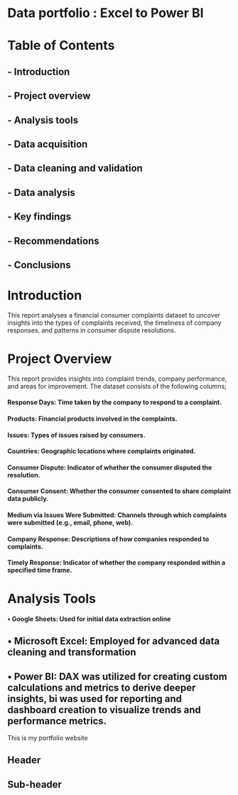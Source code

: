 # Data portfolio : Excel to Power BI



# Table of Contents
## - Introduction
## - Project overview
## - Analysis tools
## - Data acquisition
## - Data cleaning and validation
## - Data analysis
## -  Key findings
## - Recommendations
## - Conclusions

# Introduction
This report analyses a financial consumer complaints dataset to uncover insights into the types of complaints received, the timeliness of company responses, and patterns in consumer dispute resolutions.
# Project Overview
This report provides insights into complaint trends, company performance, and areas for improvement. The dataset consists of the following columns;
#### Response Days: Time taken by the company to respond to a complaint.
#### Products: Financial products involved in the complaints.
#### Issues: Types of issues raised by consumers.
#### Countries: Geographic locations where complaints originated.
#### Consumer Dispute: Indicator of whether the consumer disputed the resolution.
#### Consumer Consent: Whether the consumer consented to share complaint data publicly.
#### Medium via Issues Were Submitted: Channels through which complaints were submitted (e.g., email, phone, web).
#### Company Response: Descriptions of how companies responded to complaints.
#### Timely Response: Indicator of whether the company responded within a specified time frame.

# Analysis Tools
#### •	Google Sheets: Used for initial data extraction online

## •	Microsoft Excel: Employed for advanced data cleaning and transformation

## •	Power BI: DAX was utilized for creating custom calculations and metrics to derive deeper insights, bi was used for reporting and dashboard creation to visualize trends and performance metrics.





This is my portfolio website


## Header


## Sub-header
